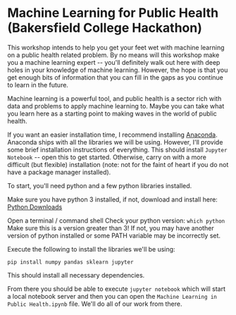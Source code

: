 # Machine Learning for Public Health (Bakersfield College Hackathon)

This workshop intends to help you get your feet wet with machine learning
on a public health related problem. By no means will this workshop make you
a machine learning expert -- you'll definitely walk out here with deep holes
in your knowledge of machine learning. However, the hope is that you get enough
bits of information that you can fill in the gaps as you continue to learn in
the future.

Machine learning is a powerful tool, and public health is a sector rich with
data and problems to apply machine learning to. Maybe you can take what you
learn here as a starting point to making waves in the world of public health.

If you want an easier installation time, I recommend installing
[Anaconda](https://www.continuum.io/downloads). Anaconda ships with all the
libraries we will be using. However, I'll provide some brief installation
instructions of everything. This should install `Jupyter Notebook` -- open
this to get started. Otherwise, carry on with a more difficult (but flexible)
installation (note: not for the faint of heart if you do not have a package
manager installed).

To start, you'll need python and a few python libraries installed.

Make sure you have python 3 installed, if not, download and install here:
[Python Downloads](https://www.python.org/downloads/)

Open a terminal / command shell 
Check your python version: `which python`
Make sure this is a version greater than 3! If not, you may have another
version of python installed or some PATH variable may be incorrectly set.

Execute the following to install the libraries we'll be using:
```
pip install numpy pandas sklearn jupyter
```

This should install all necessary dependencies.

From there you should be able to execute `jupyter notebook` which will start
a local notebook server and then you can open the
`Machine Learning in Public Health.ipynb` file. We'll do all of our work from
there.
